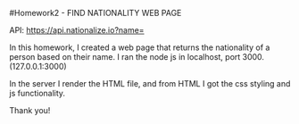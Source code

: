 #Homework2 - FIND NATIONALITY WEB PAGE

API: https://api.nationalize.io?name=

In this homework, I created a web page that returns the nationality of a person based on their name. I ran the node js in localhost, port 3000. (127.0.0.1:3000)

In the server I render the HTML file, and from HTML I got the css styling and js functionality.

Thank you!
